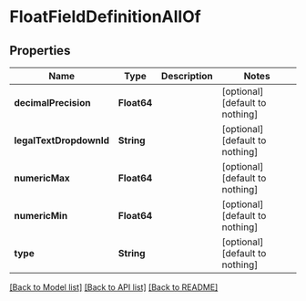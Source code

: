 # FloatFieldDefinitionAllOf


## Properties
Name | Type | Description | Notes
------------ | ------------- | ------------- | -------------
**decimalPrecision** | **Float64** |  | [optional] [default to nothing]
**legalTextDropdownId** | **String** |  | [optional] [default to nothing]
**numericMax** | **Float64** |  | [optional] [default to nothing]
**numericMin** | **Float64** |  | [optional] [default to nothing]
**type** | **String** |  | [optional] [default to nothing]


[[Back to Model list]](../README.md#models) [[Back to API list]](../README.md#api-endpoints) [[Back to README]](../README.md)


